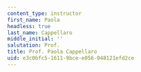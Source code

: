 ```yaml
---
content_type: instructor
first_name: Paola
headless: true
last_name: Cappellaro
middle_initial: ''
salutation: Prof.
title: Prof. Paola Cappellaro
uid: e3c0bfc5-1611-9bce-e056-048121efd2ce
---
```

